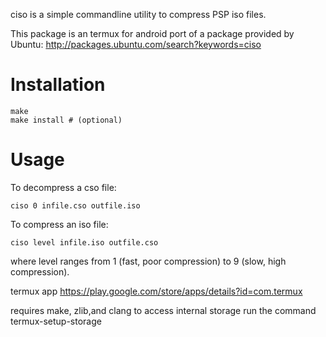 ciso is a simple commandline utility to compress PSP iso files.

This package is an termux for android  port of a package provided by Ubuntu: http://packages.ubuntu.com/search?keywords=ciso

# Installation

    make
    make install # (optional)

# Usage

To decompress a cso file:

    ciso 0 infile.cso outfile.iso

To compress an iso file:

    ciso level infile.iso outfile.cso

where level ranges from 1 (fast, poor compression) to 9 (slow, high
compression).

termux app
https://play.google.com/store/apps/details?id=com.termux

requires make, zlib,and clang
to access internal storage run the command 
termux-setup-storage
